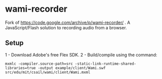 # wami-recorder
Fork of https://code.google.com/archive/p/wami-recorder/ .
A JavaScript/Flash solution to recording audio from a browser.

## Setup
1 - Download Adobe's free Flex SDK.
2 - Build/compile using the command:
```
mxmlc -compiler.source-path=src -static-link-runtime-shared-libraries=true -output example/client/Wami.swf src/edu/mit/csail/wami/client/Wami.mxml
```
